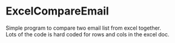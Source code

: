 # ExcelCompareEmail
Simple program to compare two email list from excel together.   
Lots of the code is hard coded for rows and cols in the excel doc. 
